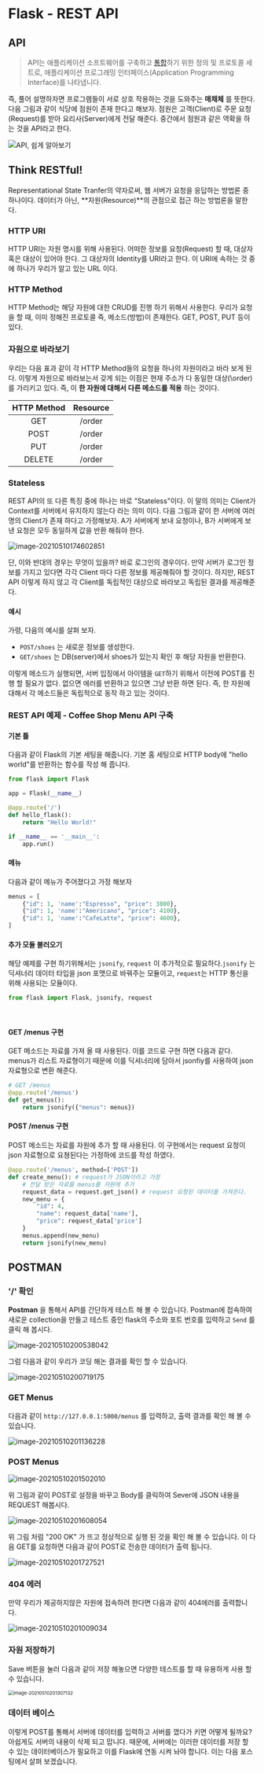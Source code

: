 # Flask - REST API

## API

> API는 애플리케이션 소프트웨어를 구축하고 [통합](https://www.redhat.com/ko/topics/integration)하기 위한 정의 및 프로토콜 세트로, 애플리케이션 프로그래밍 인터페이스(Application Programming Interface)를 나타냅니다.

즉, 풀어 설명하자면 프로그램들이 서로 상호 작용하는 것을 도와주는 **매채체** 를 뜻한다. 다음 그림과 같이 식당에 점원이 존재 한다고 해보자. 점원은 고객(Client)로 주문 요청(Request)를 받아 요리사(Server)에게 전달 해준다. 중간에서 점원과 같은 역확을 하는 것을 API라고 한다. 

![API, 쉽게 알아보기](https://tva1.sinaimg.cn/large/008i3skNgy1gqdd75lzk2j30hr0hg3zh.jpg)



## Think RESTful!

Representational State Tranfer의 약자로써, 웹 서버가 요청을 응답하는 방법론 중 하나이다. 데이터가 아닌, **자원(Resource)**의 관점으로 접근 하는 방법론을 말한다.

### HTTP URI

HTTP URI는 자원 명시를 위해 사용된다. 어떠한 정보를 요청(Request) 할 때, 대상자 혹은 대상이 있어야 한다. 그 대상자의 Identity를 URI라고 한다. 이 URI에 속하는 것 중에 하나가 우리가 알고 있는 URL 이다. 

### HTTP Method

HTTP Method는 해당 자원에 대한 CRUD를 진행 하기 위해서 사용한다. 우리가 요청을 할 때, 이미 정해진 프로토콜 즉, 메소드(방법)이 존재한다. GET, POST, PUT 등이 있다. 



### 자원으로 바라보기

우리는 다음 표과 같이 각 HTTP Method들의 요청을 하나의 자원이라고 바라 보게 된다. 이렇게 자원으로 바라보는서 갖게 되는 이점은 현재 주소가 다 동일한 대상(\order)를 가리키고 있다. 즉, 이 **한 자원에 대해서 다른 메소드를 적용** 하는 것이다.

| HTTP Method | Resource |
| :---------: | :------: |
|     GET     |  /order  |
|    POST     |  /order  |
|     PUT     |  /order  |
|   DELETE    |  /order  |



### Stateless

REST API의 또 다른 특징 중에 하나는 바로 "Stateless"이다. 이 말의 의미는 Client가 Context를 서버에서 유지하지 않는다 라는 의미 이다. 다음 그림과 같이 한 서버에 여러 명의 Client가 존재 하다고 가정해보자. A가 서버에게 보내 요청이나, B가 서버에게 보낸 요청은 모두 동일하게 값을 반환 해줘야 한다. 

![image-20210510174602851](https://tva1.sinaimg.cn/large/008i3skNgy1gqdfdzck4zj30gv0a174v.jpg)

단, 이와 반대의 경우는 무엇이 있을까? 바로 로그인의 경우이다. 만약 서버가 로그인 정보를 가지고 있다면 각각 Client 마다 다른 정보를 제공해줘야 할 것이다. 하지만, REST API 이렇게 하지 않고 각 Client를 독립적인 대상으로 바라보고 독립된 결과를 제공해준다.



#### 예시

가령,  다음의 예시를 살펴 보자.

- `POST/shoes` 는 새로운 정보를 생성한다. 
- `GET/shoes` 는 DB(server)에서 shoes가 있는지 확인 후 해당 자원을 반환한다.

이렇게 메소드가 실행되면, 서버 입징에서 아이템을 `GET`하기 위해서 이전에 POST를 진행 할 필요가 없다. 없으면 에러를 반환하고 있으면 그냥 반환 하면 된다. 즉, 한 자원에 대해서 각 메소드들은 독립적으로 동작 하고 있는 것이다.





### REST API 예제 - Coffee Shop Menu API 구축

#### 기본 틀

다음과 같이 Flask의 기본 세팅을 해줍니다. 기본 홈 세팅으로 HTTP body에 "hello world"를 반환하는 함수를 작성 해 줍니다.

```python
from flask import Flask

app = Flask(__name__)

@app.route('/')
def hello_flask():
    return "Hello World!"

if __name__ == '__main__':
    app.run()
```



#### 메뉴

다음과 같이 메뉴가 주어졌다고 가정 해보자

```python
menus = [
    {"id": 1, 'name':"Espresso", "price": 3800},
    {"id": 1, 'name':"Americano", "price": 4100},
    {"id": 1, 'name':"CafeLatte", "price": 4600},
]
```

#### 추가 모듈 불러오기

해당 예제를 구현 하기위해서는 `jsonify`, `request` 이 추가적으로 필요하다.`jsonify` 는 딕셔너리 데이터 타입을 json 포맷으로 바꿔주는 모듈이고, `request`는 HTTP 통신을 위해 사용되는 모듈이다.

```python
from flask import Flask, jsonify, request
```

<br>

#### GET /menus 구현

GET 메소드는 자료를 가져 올 때 사용된다. 이를 코드로 구현 하면 다음과 같다. menus가 리스트 자료형이기 때문에 이를 딕셔너리에 담아서 jsonfiy를 사용하여 json 자료형으로 변환 해준다.

```python
# GET /menus
@app.route('/menus')
def get_menus():
    return jsonify({"menus": menus})
```



#### POST /menus 구현

POST 메소드는 자료를 자원에 추가 할 때 사용된다.  이 구현에서는 request 요청이 json 자료형으로 요쳥된다는 가정하에 코드를 작성 하였다.

```python
@app.route('/menus', method=['POST'])
def create_menu(): # request가 JSON이라고 가정
    # 전달 받은 자료를 menus를 자원에 추가
    request_data = request.get_json() # request 요청된 데이터를 가져온다.
    new_menu = {
        "id": 4,
        "name": request_data['name'],
        "price": request_data['price']
    }
    menus.append(new_menu)
    return jsonify(new_menu)
```





## POSTMAN

### '/' 확인

**Postman** 을 통해서 API를 간단하게 테스트 해 볼 수 있습니다. Postman에 접속하여 새로운 collection을 만들고 테스트 중인 flask의 주소와 포트 번호를 입력하고 `Send` 를 클릭 해 봅시다.

![image-20210510200538042](https://tva1.sinaimg.cn/large/008i3skNgy1gqdjf86nesj30n806caaj.jpg)

그럼 다음과 같이 우리가 코딩 해논 결과를 확인 할 수 있습니다.

![image-20210510200719175](https://tva1.sinaimg.cn/large/008i3skNgy1gqdjgzg4yjj30ez074aa6.jpg)

### GET Menus 

다음과 같이 `http://127.0.0.1:5000/menus` 를 입력하고, 출력 결과를 확인 해 볼 수 있습니다. 

![image-20210510201136228](https://tva1.sinaimg.cn/large/008i3skNgy1gqdjlg0rgpj30ea0cx750.jpg)

### POST Menus

![image-20210510201502010](https://tva1.sinaimg.cn/large/008i3skNgy1gqdjp08seqj30mw075dge.jpg)

위 그림과 같이 POST로 설정을 바꾸고 Body를 클릭하여 Sever에 JSON 내용을 REQUEST 해봅시다. 

![image-20210510201608054](https://tva1.sinaimg.cn/large/008i3skNgy1gqdjq5e5psj30jz05wdg5.jpg)

위 그림 처럼 "200 OK" 가 뜨고 정상적으로 실행 된 것을 확인 해 볼 수 있습니다. 이 다음 GET를 요청하면 다음과 같이 POST로 전송한 데이터가 출력 됩니다.

![image-20210510201727521](https://tva1.sinaimg.cn/large/008i3skNgy1gqdjrke3ryj30jr0dhab2.jpg)



### 404 에러

만약 우리가 제공하지않은 자원에 접속하려 한다면 다음과 같이 404에러를 출력합니다.

![image-20210510201009034](https://tva1.sinaimg.cn/large/008i3skNgy1gqdjvwg91dj30mk07q0tg.jpg)





### 자원 저장하기

Save 버튼을 눌러 다음과 같이 저장 해놓으면 다양한 테스트를 할 때 유용하게 사용 할 수 있습니다.

<img src="https://tva1.sinaimg.cn/large/008i3skNgy1gqdjn0srzqj30dd0j9q3t.jpg" alt="image-20210510201307132" style="zoom: 67%;" />



### 데이터 베이스

이렇게 POST를 통해서 서버에 데이터를 입력하고 서버를 껐다가 키면 어떻게 될까요? 아쉽게도 서버의 내용이 삭제 되고 맙니다. 때문에, 서버에는 이러한 데이터를 저장 할 수 있는 데이터베이스가 필요하고 이를 Flask에 연동 시켜 놔야 합니다. 이는 다음 포스팅에서 살펴 보겠습니다.